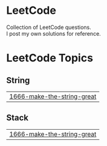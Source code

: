 # LeetCode
Collection of LeetCode questions.<br>
I post my own solutions for reference.

<!---LeetCode Topics Start-->
# LeetCode Topics
## String
|  |
| ------- |
| [1666-make-the-string-great](https://github.com/aksh-kr/leetcode-java/tree/master/1666-make-the-string-great) |
## Stack
|  |
| ------- |
| [1666-make-the-string-great](https://github.com/aksh-kr/leetcode-java/tree/master/1666-make-the-string-great) |
<!---LeetCode Topics End-->